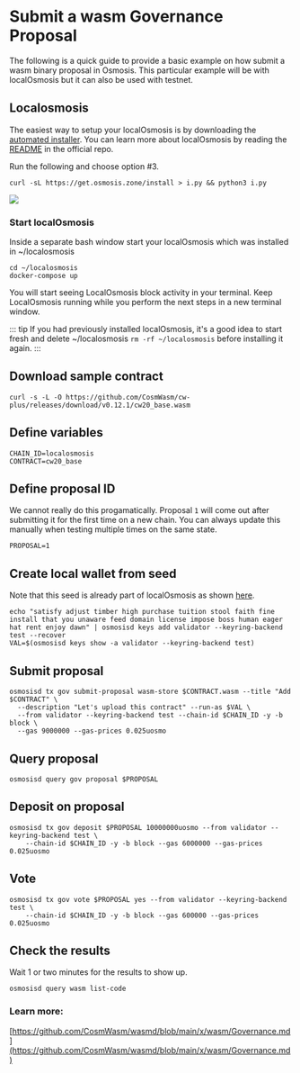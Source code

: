 # Submit a wasm Governance Proposal

The following is a quick guide to provide a basic example on how submit a wasm binary proposal in Osmosis. This particular example will be with localOsmosis but it can also be used with testnet.

## Localosmosis
The easiest way to setup your localOsmosis is by downloading the [automated installer](https://get.osmosis.zone/). You can learn more about localOsmosis by reading the [README](https://github.com/osmosis-labs/localosmosis) in the official repo. 

Run the following and choose option #3.
```
curl -sL https://get.osmosis.zone/install > i.py && python3 i.py
```
![](https://hackmd.io/_uploads/SybyH7A8q.png)



### Start localOsmosis

Inside a separate bash window start your localOsmosis which was installed in ~/localosmosis

```
cd ~/localosmosis
docker-compose up

```
You will start seeing LocalOsmosis block activity in your terminal. Keep LocalOsmosis running while you perform the next steps in a new terminal window.

::: tip
If you had previously installed localOsmosis, it's a good idea to start fresh and delete ~/localosmosis `rm -rf ~/localosmosis` before installing it again.
::: 

## Download sample contract

``` 
curl -s -L -O https://github.com/CosmWasm/cw-plus/releases/download/v0.12.1/cw20_base.wasm
```

## Define variables 

```
CHAIN_ID=localosmosis
CONTRACT=cw20_base
```

## Define proposal ID
We cannot really do this progamatically. Proposal `1` will come out after submitting it for the first time on a new chain. You can always update this manually when testing multiple times on the same state.

```
PROPOSAL=1
```

## Create local wallet from seed
Note that this seed is already part of localOsmosis as shown [here](https://github.com/osmosis-labs/localosmosis#accounts).
```
echo "satisfy adjust timber high purchase tuition stool faith fine install that you unaware feed domain license impose boss human eager hat rent enjoy dawn" | osmosisd keys add validator --keyring-backend test --recover
VAL=$(osmosisd keys show -a validator --keyring-backend test)
```

## Submit proposal

```
osmosisd tx gov submit-proposal wasm-store $CONTRACT.wasm --title "Add $CONTRACT" \
  --description "Let's upload this contract" --run-as $VAL \
  --from validator --keyring-backend test --chain-id $CHAIN_ID -y -b block \
  --gas 9000000 --gas-prices 0.025uosmo
```

## Query proposal
```
osmosisd query gov proposal $PROPOSAL
```

## Deposit on proposal
```
osmosisd tx gov deposit $PROPOSAL 10000000uosmo --from validator --keyring-backend test \
    --chain-id $CHAIN_ID -y -b block --gas 6000000 --gas-prices 0.025uosmo
```

## Vote
```
osmosisd tx gov vote $PROPOSAL yes --from validator --keyring-backend test \
    --chain-id $CHAIN_ID -y -b block --gas 600000 --gas-prices 0.025uosmo
```

## Check the results
Wait 1 or two minutes for the results to show up. 

```
osmosisd query wasm list-code
```

### Learn more:
[https://github.com/CosmWasm/wasmd/blob/main/x/wasm/Governance.md](https://github.com/CosmWasm/wasmd/blob/main/x/wasm/Governance.md)
